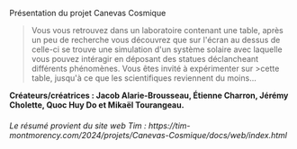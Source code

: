 Présentation du projet Canevas Cosmique
>Vous vous retrouvez dans un laboratoire contenant une table, après un peu de recherche vous découvrez que sur l'écran au dessus de celle-ci se trouve une simulation d'un système solaire avec laquelle vous pouvez intéragir en déposant des statues déclancheant différents phénomènes. Vous êtes invité à expérimenter sur >cette table, jusqu'à ce que les scientifiques reviennent du moins...
>
**Créateurs/créatrices : Jacob Alarie-Brousseau, Étienne Charron, Jérémy Cholette, Quoc Huy Do et Mikaël Tourangeau.** 

<h6>Le résumé provient du site web Tim : https://tim-montmorency.com/2024/projets/Canevas-Cosmique/docs/web/index.html</h6>

